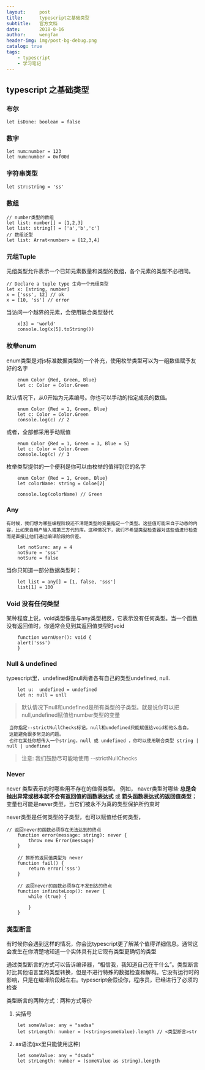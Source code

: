 ```yaml
---
layout:     post
title:      typescript之基础类型
subtitle:   官方文档
date:       2018-8-16
author:     wengfan
header-img: img/post-bg-debug.png
catalog: true
tags:
    - typescript
    - 学习笔记
---
```


## typescript 之基础类型

### 布尔
```
let isDone: boolean = false
```

### 数字
```
let num:number = 123
let num:number = 0xf00d
```

### 字符串类型
```
let str:string = 'ss'
```

### 数组
```
// number类型的数组
let list: number[] = [1,2,3]
let list: string[] = ['a','b','c']
// 数组泛型
let list: Arrat<number> = [12,3,4]
```

### 元组Tuple
元组类型允许表示一个已知元素数量和类型的数组，各个元素的类型不必相同。
```
// Declare a tuple type 生命一个元组类型
let x: [string, number]
x = ['sss', 12] // ok
x = [10, 'ss'] // error
```

当访问一个越界的元素，会使用联合类型替代
```
    x[3] = 'world'
    console.log(x[5].toString())
```


### 枚举enum
enum类型是对js标准数据类型的一个补充，使用枚举类型可以为一组数值赋予友好的名字

```
    enum Color {Red, Green, Blue}
    let c: Color = Color.Green
```

默认情况下，从0开始为元素编号。你也可以手动的指定成员的数值。
```
    enum Color {Red = 1, Green, Blue}
    let c: Color = Color.Green
    console.log(c) // 2
```
或者，全部都采用手动赋值
```
    enum Color {Red = 1, Green = 3, Blue = 5}
    let c: Color = Color.Green
    console.log(c) // 3
```

枚举类型提供的一个便利是你可以由枚举的值得到它的名字
```
    enum Color {Red = 1, Green, Blue}
    let colorName: string = Coloe[2]

    console.log(colorName) // Green
```

### Any
    有时候，我们想为哪些编程阶段还不清楚类型的变量指定一个类型。这些值可能来自于动态的内容，比如来自用户输入或第三方代码库。这种情况下，我们不希望类型检查器对这些值进行检查而是直接让他们通过编译阶段的价差。
```
    let notSure: any = 4
    notSure = 'sss'
    notSure = false
```

当你只知道一部分数据类型时：
```
    let list = any[] = [1, false, 'sss']
    list[1] = 100
```

### Void  没有任何类型
某种程度上说，void类型像是与any类型相反，它表示没有任何类型。当一个函数没有返回值时，你通常会见到其返回值类型时void
```
    function warnUser(): void {
    alert('sss')
    }
```

### Null & undefined
typescript里，undefined和null两者各有自己的类型undefined, null.
```
    let u:  undefined = undefined
    let n: null = unll
```

> 默认情况下null和undefined是所有类型的子类型。就是说你可以把null,undefined赋值给number类型的变量

     当你指定--strictNullChecks标记，null和undefined只能赋值给void和他么各自。
     这能避免很多常见的问题。
     也许在某处你想传入一个string，null 或 undefined ，你可以使用联合类型 string | null | undefined

> 注意: 我们鼓励尽可能地使用 --strictNullChecks

### Never
never 类型表示的时哪些用不存在的值得类型。
例如， naver类型时哪些 **总是会抛出异常或根本就不会有返回值的函数表达式** 或 **箭头函数表达式的返回值类型**；变量也可能是never类型，当它们被永不为真的类型保护所约束时

never类型是任何类型的子类型，也可以赋值给任何类型，
```
// 返回never的函数必须存在无法达到的终点
    function error(message: string): never {
        throw new Error(message)
    }

    // 推断的返回值类型为 never
    function fail() {
        return error('sss')
    }

    // 返回never的函数必须存在不发到达的终点
    function infiniteLoop(): never {
        while (true) {

        }
    }
```

### 类型断言

有时候你会遇到这样的情况，你会比typescript更了解某个值得详细信息。通常这会发生在你清楚地知道一个实体具有比它现有类型更确切的类型

通过类型断言的方式可以告诉编译器，“相信我，我知道自己在干什么”。类型断言好比其他语言里的类型转换，但是不进行特殊的数据检查和解构。它没有运行时的影响，只是在编译阶段起左右。typescript会假设你，程序员，已经进行了必须的检查

类型断言的两种方式：两种方式等价
1. 尖括号
```
    let someValue: any = "sadsa"
    let strLength: number = (<string>someValue).length // <类型断言>str
```

2. as语法(jsx里只能使用这种)
```
    let someValue: any = "dsada"
    let strLength: number = (someValue as string).length
```


